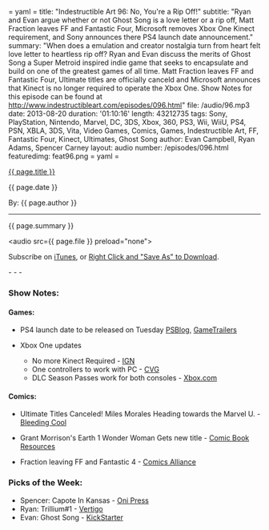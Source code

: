 = yaml =
title: "Indestructible Art 96: No, You're a Rip Off!"
subtitle: "Ryan and Evan argue whether or not Ghost Song is a love letter or a rip off, Matt Fraction leaves FF and Fantastic Four, Microsoft removes Xbox One Kinect  requirement, and Sony announces there PS4 launch date announcement."
summary: "When does a emulation and creator nostalgia turn from heart felt love letter to heartless rip off? Ryan and Evan discuss the merits of Ghost Song a Super Metroid inspired indie game that seeks to encapsulate and build on one of the greatest games of all time. Matt Fraction leaves FF and Fantastic Four, Ultimate titles are officially canceld and Microsoft announces that Kinect is no longer required to operate the Xbox One. Show Notes for this episode can be found at http://www.indestructibleart.com/episodes/096.html"
file: /audio/96.mp3
date: 2013-08-20
duration: '01:10:16'
length: 43212735
tags: Sony, PlayStation, Nintendo, Marvel, DC, 3DS, Xbox, 360, PS3, Wii, WiiU, PS4, PSN, XBLA, 3DS, Vita, Video Games, Comics, Games, Indestructible Art, FF, Fantastic Four, Kinect, Ultimates, Ghost Song
author: Evan Campbell, Ryan Adams, Spencer Carney
layout: audio
number: /episodes/096.html
featuredimg: feat96.png
= yaml =

<a href="{{ page.url }}" class='postTitleLink'><p class='postTitle'>{{ page.title }}</p></a>
<p class='postPublished'>{{ page.date }}</p>
<p class='postAuthor'>By: {{ page.author }}</p>
<hr>

<p class='podcastSummary'>{{ page.summary }}</p>

<audio src={{ page.file }} preload="none"></audio>
<p class='subLinks'>Subscribe on <a href='http://bit.ly/iapodcast'>iTunes</a>, or <a href={{ page.file }}>Right Click and "Save As" to Download</a>.</p>
- - -

### Show Notes:  ###
#### Games: ####
* PS4 launch date to be released on Tuesday
[PSBlog](http://uk.playstation.com/ps3/news/articles/detail/item637976/Join-us-at-gamescom-2013/?WT.mc_id=pdcticker), [GameTrailers](http://www.gametrailers.com/side-mission/59511/sonys-live-ps4-press-conference-headlines-gts-coverage-of-gamescom-2013)

* Xbox One updates
  * No more Kinect Required - [IGN](http://www.ign.com/articles/2013/08/05/ask-microsoft-anything-about-xbox-one)
  * One controllers to work with PC - [CVG](http://www.computerandvideogames.com/423909/xbox-one-pad-to-get-pc-compatibility-in-2014/)
  * DLC Season Passes work for both consoles - [Xbox.com](http://news.xbox.com/2013/08/xbox-one-season-pass-program)

  
#### Comics: ####
* Ultimate Titles Canceled! Miles Morales Heading towards the Marvel U. - [Bleeding Cool](http://www.bleedingcool.com/2013/08/15/all-ultimate-titles-cancelled-in-november-and-replaced-with-cataclysm/)

* Grant Morrison's Earth 1 Wonder Woman Gets new title - [Comic Book Resources](http://www.comicbookresources.com/?page=article&id=47357)

* Fraction leaving FF and Fantastic 4 - [Comics Alliance](http://comicsalliance.com/matt-fraction-leaves-ff-fantastic-four-karl-kesel-lee-allred/)

  
### Picks of the Week: ###
* Spencer: Capote In Kansas - [Oni Press](http://www.onipress.com/title/capote-in-kansas)
* Ryan: Trillium#1 - [Vertigo](http://www.vertigocomics.com/comics/trillium-2013/trillium-1)
* Evan:	Ghost Song - [KickStarter](http://www.kickstarter.com/projects/1192311215/ghost-song-a-journey-of-hope)
